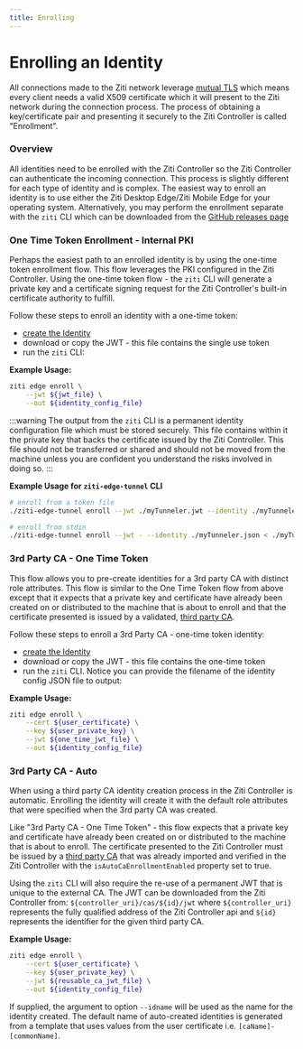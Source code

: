 ```yaml
---
title: Enrolling
---
```

# Enrolling an Identity

All connections made to the Ziti network leverage [mutual TLS](https://en.wikipedia.org/wiki/Mutual_authentication)
which means every client needs a valid X509 certificate which it will present to the Ziti network during the connection
process. The process of obtaining a key/certificate pair and presenting it securely to the Ziti Controller is called
"Enrollment".

### Overview

All identities need to be enrolled with the Ziti Controller so the Ziti Controller can authenticate the incoming connection.
This process is slightly different for each type of identity and is complex. The easiest way to enroll an identity is to 
use either the Ziti Desktop Edge/Ziti Mobile Edge for your operating system. Alternatively, you may perform the enrollment separate 
with the `ziti` CLI which can be downloaded from the [GitHub releases page](https://github.com/openziti/ziti/releases/latest) 

### One Time Token Enrollment - Internal PKI

Perhaps the easiest path to an enrolled identity is by using the one-time token enrollment flow. This flow leverages the
PKI configured in the Ziti Controller.  Using the one-time token flow - the `ziti` CLI will generate a private key
and a certificate signing request for the Ziti Controller's built-in certificate authority to fulfill.

Follow these steps to enroll an identity with a one-time token:

* [create the Identity](./creating)
* download or copy the JWT - this file contains the single use token
* run the `ziti` CLI:

**Example Usage:**

```bash
ziti edge enroll \
    --jwt ${jwt_file} \
    --out ${identity_config_file}
```

:::warning
The output from the `ziti` CLI is a permanent identity configuration file which
must be stored securely. This file contains within it the private key that backs
the certificate issued by the Ziti Controller.  This file should not be
transferred or shared and should not be moved from the machine unless you are
confident you understand the risks involved in doing so.
:::

**Example Usage for `ziti-edge-tunnel` CLI**

```bash
# enroll from a token file
./ziti-edge-tunnel enroll --jwt ./myTunneler.jwt --identity ./myTunneler.json
```

```bash
# enroll from stdin
./ziti-edge-tunnel enroll --jwt - --identity ./myTunneler.json < ./myTunneler.jwt
```

### 3rd Party CA - One Time Token

This flow allows you to pre-create identities for a 3rd party CA with distinct role attributes. This flow is similar to the One Time Token flow from above except that it expects that a private key and certificate have
already been created on or distributed to the machine that is about to enroll and that the certificate presented is
issued by a validated, [third party CA](../pki.md#third-party-ca-optional).

Follow these steps to enroll a 3rd Party CA - one-time token identity:

* [create the Identity](./creating)
* download or copy the JWT - this file contains the one-time token
* run the `ziti` CLI. Notice you can provide the filename of the identity config JSON file to output:

**Example Usage:**

```bash
ziti edge enroll \
    --cert ${user_certificate} \
    --key ${user_private_key} \
    --jwt ${one_time_jwt_file} \
    --out ${identity_config_file}
```

### 3rd Party CA - Auto

When using a third party CA identity creation process in the Ziti Controller is
automatic. Enrolling the identity will create it with the default role attributes that were specified when the 3rd party CA was created.

Like "3rd Party CA - One Time Token" - this flow expects that a private key and certificate have
already been created on or distributed to the machine that is about to enroll.
The certificate presented to the Ziti Controller must be issued by a [third
party CA](../pki.md#third-party-ca-optional) that was already
imported and verified in the Ziti Controller with the
`isAutoCaEnrollmentEnabled` property set to true.

Using the `ziti` CLI will also require the re-use of a permanent JWT that is unique to the external CA. The JWT
can be downloaded from the Ziti Controller from:  `${controller_uri}/cas/${id}/jwt` where `${controller_uri}` represents
the fully qualified address of the Ziti Controller api and `${id}` represents the identifier for the given third party CA.

**Example Usage:**

```bash
ziti edge enroll \
    --cert ${user_certificate} \
    --key ${user_private_key} \
    --jwt ${reusable_ca_jwt_file} \
    --out ${identity_config_file}
```

If supplied, the argument to option `--idname` will be used as the name for the identity created. The default name of auto-created identities is generated from a template that uses values from the user certificate i.e. `[caName]-[commonName]`.
